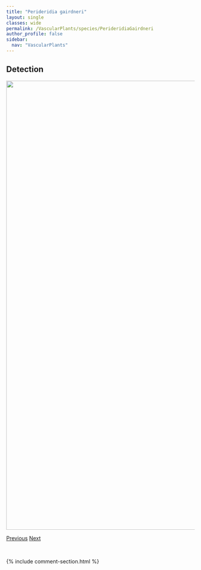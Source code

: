 ```yaml
---
title: "Perideridia gairdneri"
layout: single
classes: wide
permalink: /VascularPlants/species/PerideridiaGairdneri
author_profile: false
sidebar:
  nav: "VascularPlants"
---
```


<h2>Detection</h2>

<a href="https://drive.google.com/uc?export=view&id=18S0laceFihqaqRtdg6WcHXkOvZrTS-Fe">
<img src="https://drive.google.com/uc?export=view&id=18S0laceFihqaqRtdg6WcHXkOvZrTS-Fe" height = "1200" width = "800">
</a>


<a href="/DevelopmentWebsite/VascularPlants/species/PenstemonProcerus" class="pagination--pager" title="Slender Blue Beardtongue">Previous</a> <a href="/DevelopmentWebsite/VascularPlants/species/PeritomaSerrulata" class="pagination--pager" title="Peritoma serrulata">Next</a>

<p>&nbsp;</p>

{% include comment-section.html %}
